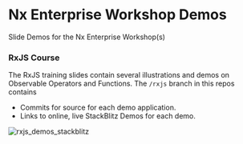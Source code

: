 # Nx Enterprise Workshop Demos

Slide Demos for the Nx Enterprise Workshop(s)

### RxJS Course

The RxJS training slides contain several illustrations and demos on Observable Operators and Functions.
The `/rxjs` branch in this repos contains 

*  Commits for source for each demo application. 
*  Links to online, live StackBlitz Demos for each demo.

![rxjs_demos_stackblitz](https://user-images.githubusercontent.com/210413/35113042-c208b5f4-fc45-11e7-8735-da2c25d1ba52.png)


